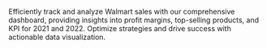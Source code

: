 Efficiently track and analyze Walmart sales with our comprehensive dashboard, providing insights into profit margins, top-selling products, and KPI for 2021 and 2022.
Optimize strategies and drive success with actionable data visualization.
